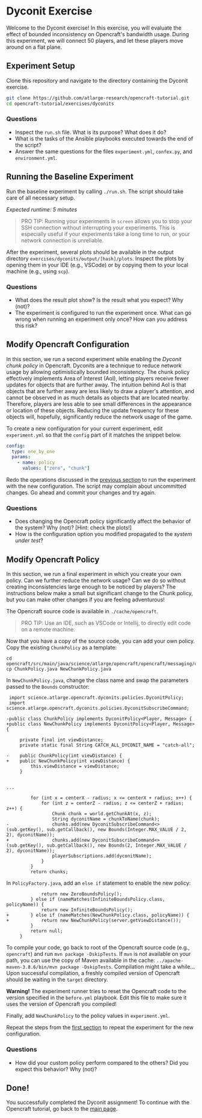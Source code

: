 # Dyconit Exercise

Welcome to the Dyconit exercise!
In this exercise, you will evaluate the effect of bounded inconsistency on Opencraft's bandwidth usage.
During this experiment, we will connect 50 players, and let these players move around on a flat plane.

## Experiment Setup

Clone this repository and navigate to the directory containing the Dyconit exercise.

```bash
git clone https://github.com/atlarge-research/opencraft-tutorial.git
cd opencraft-tutorial/exercises/dyconits
```

### Questions

- Inspect the `run.sh` file. What is its purpose? What does it do?
- What is the tasks of the Ansible playbooks executed towards the end of the script?
- Answer the same questions for the files `experiment.yml`, `confex.py`, and `environment.yml`.

## Running the Baseline Experiment

Run the baseline experiment by calling `./run.sh`. The script should take care of all necessary setup.

_Expected runtime: 5 minutes_

> PRO TIP: Running your experiments in `screen` allows you to stop your SSH connection without interrupting your experiments. This is especially useful if your experiments take a long time to run, or your network connection is unreliable.

After the experiment, several plots should be available in the output directory `exercises/dyconits/output/[hash]/plots`. Inspect the plots by opening them in your IDE (e.g., VSCode) or by copying them to your local machine (e.g., using `scp`).

### Questions

- What does the result plot show? Is the result what you expect? Why (not)?
- The experiment is configured to run the experiment once. What can go wrong when running an experiment only once? How can you address this risk?

## Modify Opencraft Configuration

In this section, we run a second experiment while enabling the _Dyconit chunk policy_ in Opencraft.
Dyconits are a technique to reduce network usage by allowing optimistically bounded inconsistency.
The chunk policy effectively implements Area of Interest (AoI), letting players receive fewer updates for objects that are further away.
The intuition behind AoI is that objects that are further away are less likely to draw a player's attention, and cannot be observed in as much details as objects that are located nearby.
Therefore, players are less able to see small differences in the appearance or location of these objects.
Reducing the update frequency for these objects will, hopefully, significantly reduce the network usage of the game.

To create a new configuration for your current experiment, edit `experiment.yml` so that the `config` part of it matches the snippet below.

```yml
config:
  type: one_by_one
  params:
    - name: policy
      values: ["zero", "chunk"]
```

Redo the operations discussed in the [previous section](#running-the-baseline-experiment) to run the experiment with the new configuration.
The script may complain about uncommitted changes. Go ahead and commit your changes and try again.

### Questions

- Does changing the Opencraft policy significantly affect the behavior of the system? Why (not)? [Hint: check the plots!]
- How is the configuration option you modified propagated to the *system under test*?

## Modify Opencraft Policy

In this section, we run a final experiment in which you create your own policy. Can we further reduce the network usage?
Can we do so without creating inconsistencies large enough to be noticed by players?
The instructions below make a small but significant change to the Chunk policy, but you can make other changes if you are feeling adventurous!

The Opencraft source code is available in `./cache/opencraft`. 

> PRO TIP: Use an IDE, such as VSCode or Intellij, to directly edit code on a remote machine.

Now that you have a copy of the source code, you can add your own policy.
Copy the existing `ChunkPolicy` as a template:

```
cd opencraft/src/main/java/science/atlarge/opencraft/opencraft/messaging/dyconits/policies
cp ChunkPolicy.java NewChunkPolicy.java
```

 In `NewChunkPolicy.java`, change the class name and swap the parameters passed to the `Bounds` constructor:

```
 import science.atlarge.opencraft.dyconits.policies.DyconitPolicy;
 import science.atlarge.opencraft.dyconits.policies.DyconitSubscribeCommand;
 
-public class ChunkPolicy implements DyconitPolicy<Player, Message> {
+public class NewChunkPolicy implements DyconitPolicy<Player, Message> {
 
     private final int viewDistance;
     private static final String CATCH_ALL_DYCONIT_NAME = "catch-all";
 
-    public ChunkPolicy(int viewDistance) {
+    public NewChunkPolicy(int viewDistance) {
         this.viewDistance = viewDistance;
     }
 

...

         for (int x = centerX - radius; x <= centerX + radius; x++) {
             for (int z = centerZ - radius; z <= centerZ + radius; z++) {
                 Chunk chunk = world.getChunkAt(x, z);
                 String dyconitName = chunkToName(chunk);
-                chunks.add(new DyconitSubscribeCommand<>(sub.getKey(), sub.getCallback(), new Bounds(Integer.MAX_VALUE / 2, 2), dyconitName));
+                chunks.add(new DyconitSubscribeCommand<>(sub.getKey(), sub.getCallback(), new Bounds(2, Integer.MAX_VALUE / 2), dyconitName));
                 playerSubscriptions.add(dyconitName);
             }
         }
         return chunks;
```

In `PolicyFactory.java`, add an `else if` statement to enable the new policy:

```
             return new ZeroBoundsPolicy();
         } else if (nameMatches(InfiniteBoundsPolicy.class, policyName)) {
             return new InfiniteBoundsPolicy();
+        } else if (nameMatches(NewChunkPolicy.class, policyName)) {
+            return new NewChunkPolicy(server.getViewDistance());
         }
         return null;
     }
```

To compile your code, go back to root of the Opencraft source code (e.g., `opencraft`) and run `mvn package -DskipTests`.
If `mvn` is not available on your path, you can use the copy of Maven available in the cache: `../apache-maven-3.8.6/bin/mvn package -DskipTests`.
Compilation might take a while...
Upon successful compilation, a freshly compiled version of Opencraft should be waiting in the `target` directory.

**Warning!** The experiment runner tries to reset the Opencraft code to the version specified in the `before.yml` playbook.
Edit this file to make sure it uses the version of Opencraft you compiled!

Finally, add `NewChunkPolicy` to the policy values in `experiment.yml`.

Repeat the steps from the [first section](#running-the-baseline-experiment) to repeat the experiment for the new configuration.

### Questions

- How did your custom policy perform compared to the others? Did you expect this behavior? Why (not)?

## Done!

You successfully completed the Dyconit assignment!
To continue with the Opencraft tutorial, go back to the [main page](../../README.md#exercises).

